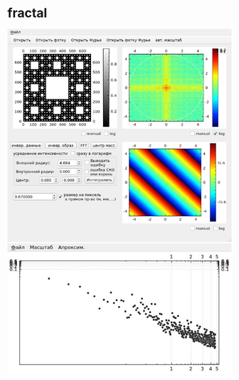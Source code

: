 # fractal

![alt text](https://github.com/tre3k/fractal/blob/master/screenshoot1.jpg "screenshoot main window")
![alt text](https://github.com/tre3k/fractal/blob/master/screenshoot2.jpg "screenshoot average plot")
